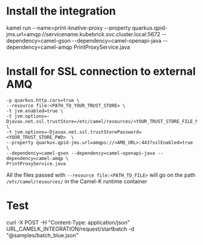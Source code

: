 # Install the integration

kamel run --name=print-knative-proxy --property quarkus.qpid-jms.url=amqp://servicename.kubebrick.svc.cluster.local:5672 --dependency=camel-gson --dependency=camel-openapi-java --dependency=camel-amqp PrintProxyService.java 

# Install for SSL connection to external AMQ

```kamel run --name=print-knative-proxy \
-p quarkus.http.cors=true \
--resource file:<PATH_TO_YOUR_TRUST_STORE> \
-t jvm.enabled=true \
-t jvm.options=-Djavax.net.ssl.trustStore=/etc/camel/resources/<YOUR_TRUST_STORE_FILE_NAME> \
-t jvm.options=-Djavax.net.ssl.trustStorePassword=<YOUR_TRUST_STORE_PWD>  \
--property quarkus.qpid-jms.url=amqps://<AMQ_URL>:443?sslEnabled=true \
--dependency=camel-gson --dependency=camel-openapi-java --dependency=camel-amqp \
PrintProxyService.java
```

All the files passed with ```--resource file:<PATH_TO_FILE>``` will go on the path  ```/etc/camel/resources/``` in the Camel-K runtime container

# Test

curl -X POST -H "Content-Type: application/json" URL_CAMELK_INTEGRATION/request/startbatch -d "@samples/batch_blue.json"

